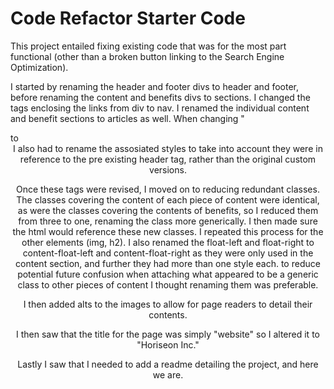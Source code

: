# Code Refactor Starter Code
This project entailed fixing existing code that was for the most part functional (other than a broken button linking to the Search Engine Optimization). 

I started by renaming the header and footer divs to header and footer, before renaming the content and benefits divs to sections. I changed the tags enclosing the links from div to nav. I renamed the individual content and benefit sections to articles as well. When changing "<div class="header"> to <header> I also had to rename the assosiated styles to take into account they were in reference to the pre existing header tag, rather than the original custom versions. 

Once these tags were revised, I moved on to reducing redundant classes. The classes covering the content of each piece of content were identical, as were the classes covering the contents of benefits, so I reduced them from three to one, renaming the class more generically. I then made sure the html would reference these new classes. I repeated this process for the other elements (img, h2). I also renamed the float-left and float-right to content-float-left and content-float-right as they were only used in the content section, and further they had more than one style each. to reduce potential future confusion when attaching what appeared to be a generic class to other pieces of content I thought renaming them was preferable. 

I then added alts to the images to allow for page readers to detail their contents. 

I then saw that the title for the page was simply "website" so I altered it to "Horiseon Inc."

Lastly I saw that I needed to add a readme detailing the project, and here we are. 